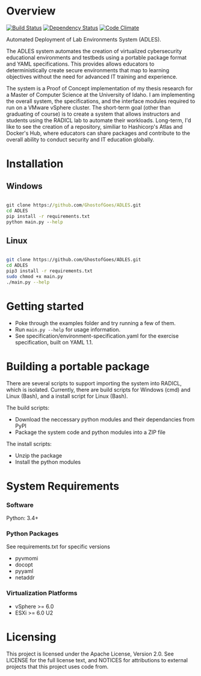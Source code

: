 

# Overview 
[![Build Status](https://travis-ci.org/GhostofGoes/cybersecurity-environment-automation.svg?branch=master)](https://travis-ci.org/GhostofGoes/cybersecurity-environment-automation) 
[![Dependency Status](https://www.versioneye.com/user/projects/589eac206a7781003b24318b/badge.svg?style=flat-square)](https://www.versioneye.com/user/projects/589eac206a7781003b24318b)
[![Code Climate](https://codeclimate.com/github/GhostofGoes/cybersecurity-environment-automation/badges/gpa.svg)](https://codeclimate.com/github/GhostofGoes/cybersecurity-environment-automation)

Automated Deployment of Lab Environments System (ADLES). 

The ADLES system automates the creation of virtualized cybersecurity educational environments and testbeds using a portable package format and  YAML specifications. This provides allows educators to deterministically create secure environments that map to learning objectives without the need for advanced IT training and experience.

The system is a Proof of Concept implementation of my thesis research for a Master of Computer Science at the University of Idaho. I am implementing the overall system, the specifications, and the interface modules required to run on a VMware vSphere cluster. The short-term goal (other than graduating of course) is to create a system that allows instructors and students using the RADICL lab to automate their workloads. Long-term, I'd like to see the creation of a repository, similiar to Hashicorp's Atlas and Docker's Hub, where educators can share packages and contribute to the overall ability to conduct security and IT education globally.


# Installation

## Windows
```cmd

git clone https://github.com/GhostofGoes/ADLES.git
cd ADLES
pip install -r requirements.txt
python main.py --help
```

## Linux
```bash

git clone https://github.com/GhostofGoes/ADLES.git
cd ADLES
pip3 install -r requirements.txt
sudo chmod +x main.py
./main.py --help
```

# Getting started

* Poke through the examples folder and try running a few of them.
* Run `main.py --help` for usage information.
* See specification/environment-specification.yaml for the exercise specification, built on YAML 1.1.


# Building a portable package
There are several scripts to support importing the system into RADICL, which is isolated. Currently, there are build scripts for Windows (cmd) and Linux (Bash), and a install script for Linux (Bash).

The build scripts:

* Download the neccessary python modules and their dependancies from PyPI
* Package the system code and python modules into a ZIP file

The install scripts:

* Unzip the package
* Install the python modules


# System Requirements

### Software
Python: 3.4+

### Python Packages
See requirements.txt for specific versions
* pyvmomi 
* docopt
* pyyaml
* netaddr

### Virtualization Platforms
* vSphere >= 6.0
* ESXi >= 6.0 U2


# Licensing

This project is licensed under the Apache License, Version 2.0. See LICENSE for the full license text, and NOTICES for attributions to external projects that this project uses code from.
